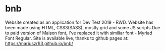 # bnb
Website created as an application for Dev Test 2019 - RWD. Website has been made using HTML, CSS3(SASS), mostly grid and some JS scripts.Due to paid version of Maison font, I've replaced it with similiar font - Myriad Font Regular. Site is available live, thanks to github pages at: https://mariuszr93.github.io/bnb/ 

